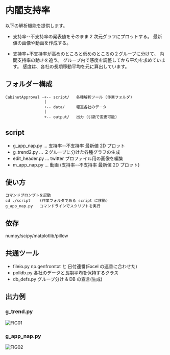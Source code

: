 # 内閣支持率
以下の解析機能を提供します。

* 支持率--不支持率の発表値をそのまま 2 次元グラフにプロットする。
  最新値の画像や動画を作成する。

* 支持率+不支持率が高めのところと低めのところの２グループに分けて、
  内閣支持率の動きを追う。
  グループ内で感度を調整してから平均を求めています。
  感度は、各社の長期移動平均を元に算出しています。

## フォルダー構成

    CabinetApproval -+-- script/   各種解析ツール (作業フォルダ)
                     |
                     +-- data/     報道各社のデータ
                     |
                     +-- output/   出力 (引数で変更可能)

## script
* g_app_nap.py ... 支持率--不支持率 最新値 2D プロット
* g_trend2.py ... ２グループに分けた各種グラフの生成
* edit_header.py ... twitter プロファイル用の画像を編集
* m_app_nap.py ... 動画 (支持率--不支持率 最新値 2D プロット)

## 使い方

    コマンドプロンプトを起動
    cd ./script    (作業フォルダである script に移動)
    g_app_nap.py   コマンドラインでスクリプトを実行

## 依存
numpy/scipy/matplotlib/pillow

## 共通ツール
* fileio.py    np.genfromtxt と 日付連番(Excel の連番に合わせた)
* polldb.py    各社のデータと長期平均を保持するクラス
* db_defs.py   グループ分け & DB の宣言(生成)

## 出力例

### g_trend.py
![FIG01](https://user-images.githubusercontent.com/52857956/75243507-57423f80-580d-11ea-9fa1-b3b89f6f3344.png)

### g_app_nap.py
![FIG02](https://user-images.githubusercontent.com/52857956/75244070-670e5380-580e-11ea-8fd3-28a37c5af16d.png)

